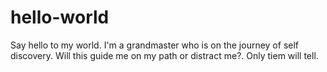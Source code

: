 # hello-world
Say hello to my world. 
I'm a grandmaster who is on the journey of self discovery. Will this guide me on my path or distract me?. Only tiem will tell. 
